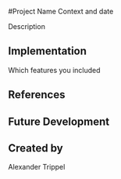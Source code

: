 #Project Name
Context and date

Description

## Implementation
Which features you included

## References

## Future Development

## Created by
Alexander Trippel
